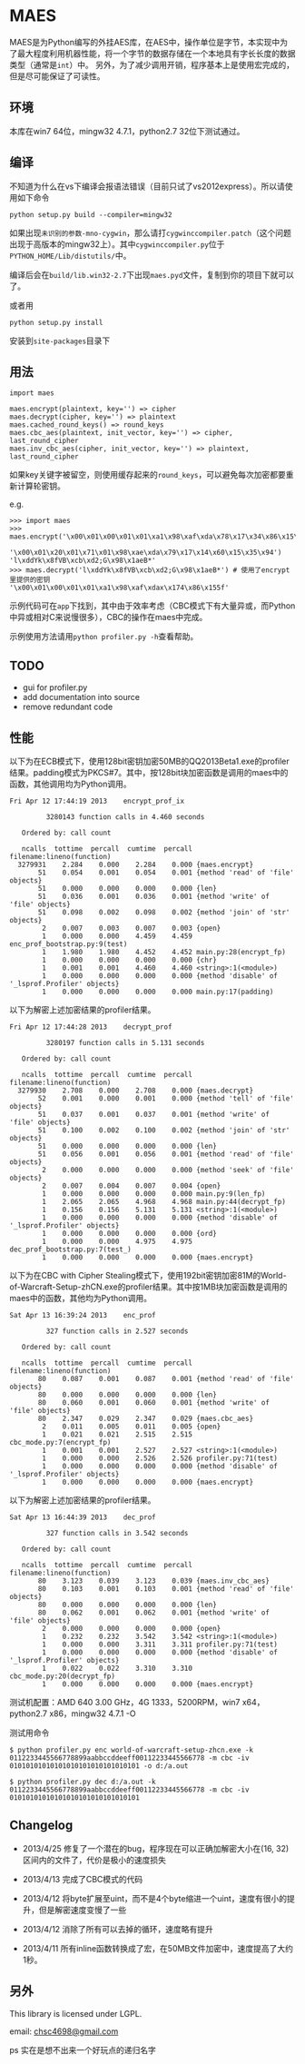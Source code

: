 MAES
====

MAES是为Python编写的外挂AES库，在AES中，操作单位是字节，本实现中为了最大程度利用机器性能，将一个字节的数据存储在一个本地具有字长长度的数据类型（通常是`int`）中。 另外，为了减少调用开销，程序基本上是使用宏完成的，但是尽可能保证了可读性。


环境
----

本库在win7 64位，mingw32 4.7.1，python2.7 32位下测试通过。


编译
----

不知道为什么在vs下编译会报语法错误（目前只试了vs2012express）。所以请使用如下命令

    python setup.py build --compiler=mingw32

如果出现`未识别的参数-mno-cygwin`，那么请打`cygwinccompiler.patch`（这个问题出现于高版本的mingw32上）。其中`cygwinccompiler.py`位于`PYTHON_HOME/Lib/distutils/`中。

编译后会在`build/lib.win32-2.7`下出现`maes.pyd`文件，复制到你的项目下就可以了。

或者用

    python setup.py install

安装到`site-packages`目录下


用法
----

    import maes

    maes.encrypt(plaintext, key='') => cipher
    maes.decrypt(cipher, key='') => plaintext
    maes.cached_round_keys() => round_keys
    maes.cbc_aes(plaintext, init_vector, key='') => cipher, last_round_cipher
    maes.inv_cbc_aes(cipher, init_vector, key='') => plaintext, last_round_cipher

如果key关键字被留空，则使用缓存起来的`round_keys`，可以避免每次加密都要重新计算轮密钥。

e.g.

    >>> import maes
    >>> maes.encrypt('\x00\x01\x00\x01\x01\xa1\x98\xaf\xda\x78\x17\x34\x86\x15\x35\x66',
                     '\x00\x01\x20\x01\x71\x01\x98\xae\xda\x79\x17\x14\x60\x15\x35\x94')
    'l\xddYk\x8fVB\xcb\xd2;G\x98\x1aeB*'
    >>> maes.decrypt('l\xddYk\x8fVB\xcb\xd2;G\x98\x1aeB*') # 使用了encrypt里提供的密钥
    '\x00\x01\x00\x01\x01\xa1\x98\xaf\xdax\x174\x86\x155f'

示例代码可在`app`下找到，其中由于效率考虑（CBC模式下有大量异或，而Python中异或相对C来说慢很多），CBC的操作在maes中完成。

示例使用方法请用`python profiler.py -h`查看帮助。


TODO
----

* gui for profiler.py
* add documentation into source
* remove redundant code


性能
----

以下为在ECB模式下，使用128bit密钥加密50MB的QQ2013Beta1.exe的profiler结果。padding模式为PKCS#7。其中，按128bit块加密函数是调用的maes中的函数，其他调用均为Python调用。

    Fri Apr 12 17:44:19 2013    encrypt_prof_ix

             3280143 function calls in 4.460 seconds

       Ordered by: call count

       ncalls  tottime  percall  cumtime  percall filename:lineno(function)
      3279931    2.284    0.000    2.284    0.000 {maes.encrypt}
           51    0.054    0.001    0.054    0.001 {method 'read' of 'file' objects}
           51    0.000    0.000    0.000    0.000 {len}
           51    0.036    0.001    0.036    0.001 {method 'write' of 'file' objects}
           51    0.098    0.002    0.098    0.002 {method 'join' of 'str' objects}
            2    0.007    0.003    0.007    0.003 {open}
            1    0.000    0.000    4.459    4.459 enc_prof_bootstrap.py:9(test)
            1    1.980    1.980    4.452    4.452 main.py:28(encrypt_fp)
            1    0.000    0.000    0.000    0.000 {chr}
            1    0.001    0.001    4.460    4.460 <string>:1(<module>)
            1    0.000    0.000    0.000    0.000 {method 'disable' of '_lsprof.Profiler' objects}
            1    0.000    0.000    0.000    0.000 main.py:17(padding)


以下为解密上述加密结果的profiler结果。

    Fri Apr 12 17:44:28 2013    decrypt_prof

             3280197 function calls in 5.131 seconds

       Ordered by: call count

       ncalls  tottime  percall  cumtime  percall filename:lineno(function)
      3279930    2.708    0.000    2.708    0.000 {maes.decrypt}
           52    0.001    0.000    0.001    0.000 {method 'tell' of 'file' objects}
           51    0.037    0.001    0.037    0.001 {method 'write' of 'file' objects}
           51    0.100    0.002    0.100    0.002 {method 'join' of 'str' objects}
           51    0.000    0.000    0.000    0.000 {len}
           51    0.056    0.001    0.056    0.001 {method 'read' of 'file' objects}
            2    0.000    0.000    0.000    0.000 {method 'seek' of 'file' objects}
            2    0.007    0.004    0.007    0.004 {open}
            1    0.000    0.000    0.000    0.000 main.py:9(len_fp)
            1    2.065    2.065    4.968    4.968 main.py:44(decrypt_fp)
            1    0.156    0.156    5.131    5.131 <string>:1(<module>)
            1    0.000    0.000    0.000    0.000 {method 'disable' of '_lsprof.Profiler' objects}
            1    0.000    0.000    0.000    0.000 {ord}
            1    0.000    0.000    4.975    4.975 dec_prof_bootstrap.py:7(test_)
            1    0.000    0.000    0.000    0.000 {maes.encrypt}


以下为在CBC with Cipher Stealing模式下，使用192bit密钥加密81M的World-of-Warcraft-Setup-zhCN.exe的profiler结果。其中按1MB块加密函数是调用的maes中的函数，其他均为Python调用。

    Sat Apr 13 16:39:24 2013    enc_prof

             327 function calls in 2.527 seconds

       Ordered by: call count

       ncalls  tottime  percall  cumtime  percall filename:lineno(function)
           80    0.087    0.001    0.087    0.001 {method 'read' of 'file' objects}
           80    0.000    0.000    0.000    0.000 {len}
           80    0.060    0.001    0.060    0.001 {method 'write' of 'file' objects}
           80    2.347    0.029    2.347    0.029 {maes.cbc_aes}
            2    0.011    0.005    0.011    0.005 {open}
            1    0.021    0.021    2.515    2.515 cbc_mode.py:7(encrypt_fp)
            1    0.001    0.001    2.527    2.527 <string>:1(<module>)
            1    0.000    0.000    2.526    2.526 profiler.py:71(test)
            1    0.000    0.000    0.000    0.000 {method 'disable' of '_lsprof.Profiler' objects}
            1    0.000    0.000    0.000    0.000 {maes.encrypt}


以下为解密上述加密结果的profiler结果。

    Sat Apr 13 16:44:39 2013    dec_prof

             327 function calls in 3.542 seconds

       Ordered by: call count

       ncalls  tottime  percall  cumtime  percall filename:lineno(function)
           80    3.123    0.039    3.123    0.039 {maes.inv_cbc_aes}
           80    0.103    0.001    0.103    0.001 {method 'read' of 'file' objects}
           80    0.000    0.000    0.000    0.000 {len}
           80    0.062    0.001    0.062    0.001 {method 'write' of 'file' objects}
            2    0.000    0.000    0.000    0.000 {open}
            1    0.232    0.232    3.542    3.542 <string>:1(<module>)
            1    0.000    0.000    3.311    3.311 profiler.py:71(test)
            1    0.000    0.000    0.000    0.000 {method 'disable' of '_lsprof.Profiler' objects}
            1    0.022    0.022    3.310    3.310 cbc_mode.py:20(decrypt_fp)
            1    0.000    0.000    0.000    0.000 {maes.encrypt}


测试机配置：AMD 640 3.00 GHz，4G 1333，5200RPM，win7 x64，python2.7 x86，mingw32 4.7.1 -O

测试用命令

    $ python profiler.py enc world-of-warcraft-setup-zhcn.exe -k 0112233445566778899aabbccddeeff00112233445566778 -m cbc -iv 01010101010101010101010101010101 -o d:/a.out

    $ python profiler.py dec d:/a.out -k 0112233445566778899aabbccddeeff00112233445566778 -m cbc -iv 01010101010101010101010101010101
    

Changelog
---------

* 2013/4/25 修复了一个潜在的bug，程序现在可以正确加解密大小在(16, 32)区间内的文件了，代价是极小的速度损失

* 2013/4/13 完成了CBC模式的代码

* 2013/4/12 将byte扩展至uint，而不是4个byte缩进一个uint，速度有很小的提升，但是解密速度变慢了一些

* 2013/4/12 消除了所有可以去掉的循环，速度略有提升

* 2013/4/11 所有inline函数转换成了宏，在50MB文件加密中，速度提高了大约1秒。



另外
----

This library is licensed under LGPL.

email: chsc4698@gmail.com

ps 实在是想不出来一个好玩点的递归名字


